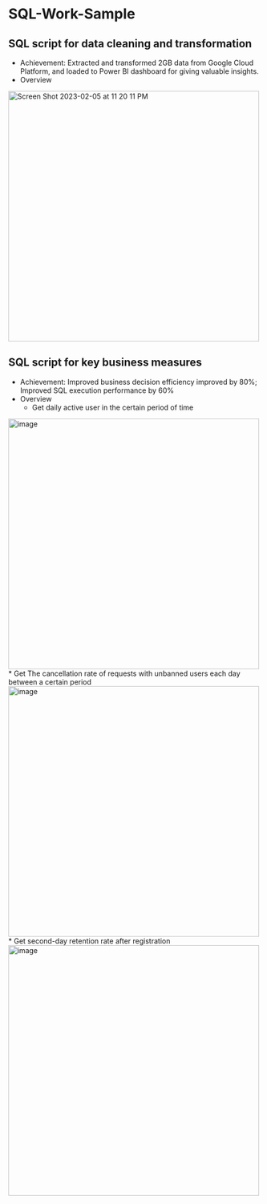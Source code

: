# SQL-Work-Sample
## SQL script for data cleaning and transformation
-	Achievement: Extracted and transformed 2GB data from Google Cloud Platform, and loaded to Power BI dashboard for giving valuable insights.  
-   Overview 
<img width="500" alt="Screen Shot 2023-02-05 at 11 20 11 PM" src="https://user-images.githubusercontent.com/32621303/216889791-21edb879-0c08-439d-b28d-84fa0f36547d.png">

## SQL script for key business measures
-	Achievement: Improved business decision efficiency improved by 80%; Improved SQL execution performance by 60% 
-	Overview
    - Get daily active user in the certain period of time
<img width="500" alt="image" src="https://user-images.githubusercontent.com/32621303/216888748-824651df-52be-4e90-b5d0-4a93c57800e2.png">
    * Get The cancellation rate of requests with unbanned users each day between a certain period
<img width="500" alt="image" src="https://user-images.githubusercontent.com/32621303/216888767-06898e90-b29f-46c1-83fc-47f09d8d96a7.png">
    * Get second-day retention rate after registration 
<img width="500" alt="image" src="https://user-images.githubusercontent.com/32621303/216888778-570dd7db-dd68-4fb4-8eae-eb1ec52e2bd8.png">
